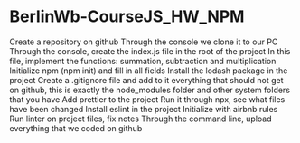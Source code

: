 # BerlinWb-CourseJS_HW_NPM
Create a repository on github
Through the console we clone it to our PC
Through the console, create the index.js file in the root of the project
In this file, implement the functions: summation, subtraction and multiplication
Initialize npm (npm init) and fill in all fields
Install the lodash package in the project
Create a .gitignore file and add to it everything that should not get on github, this is exactly the node_modules folder and other system folders that you have
Add prettier to the project
Run it through npx, see what files have been changed
Install eslint in the project
Initialize with airbnb rules
Run linter on project files, fix notes
Through the command line, upload everything that we coded on github
